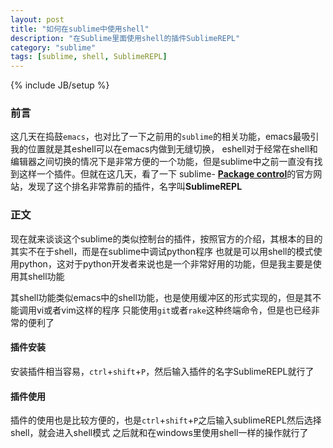 ```yaml
---
layout: post
title: "如何在sublime中使用shell"
description: "在Sublime里面使用shell的插件SublimeREPL"
category: "sublime"
tags: [sublime, shell, SublimeREPL]
---
```

{% include JB/setup %}

### 前言

这几天在捣鼓`emacs`，也对比了一下之前用的`sublime`的相关功能，emacs最吸引我的位置就是其eshell可以在emacs内做到无缝切换，
eshell对于经常在shell和编辑器之间切换的情况下是非常方便的一个功能，但是sublime中之前一直没有找到这样一个插件。但就在这几天，看了一下
sublime- [**Package control**](https://sublime.wbond.net/)的官方网站，发现了这个排名非常靠前的插件，名字叫**SublimeREPL**

<!--more-->

### 正文
现在就来谈谈这个sublime的类似控制台的插件，按照官方的介绍，其根本的目的其实不在于shell，而是在sublime中调试python程序
也就是可以用shell的模式使用python，这对于python开发者来说也是一个非常好用的功能，但是我主要是使用其shell功能

其shell功能类似emacs中的shell功能，也是使用缓冲区的形式实现的，但是其不能调用vi或者vim这样的程序
只能使用`git`或者`rake`这种终端命令，但是也已经非常的便利了

#### 插件安装
安装插件相当容易，`ctrl`+`shift`+`P`，然后输入插件的名字SublimeREPL就行了

#### 插件使用
插件的使用也是比较方便的，也是`ctrl`+`shift`+`P`之后输入sublimeREPL然后选择shell，就会进入shell模式
之后就和在windows里使用shell一样的操作就行了
